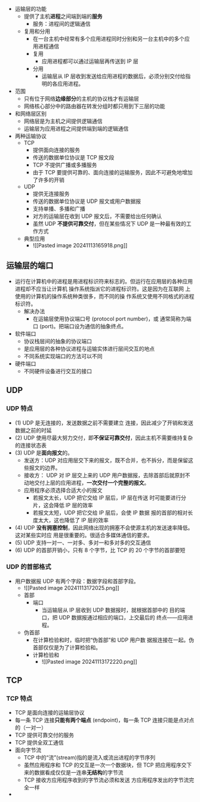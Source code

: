 - 运输层的功能
	- 提供了主机**进程**之间端到端的**服务**
		- 服务：进程间的逻辑通信
	- 复用和分用
		- 在一台主机中经常有多个应用进程同时分别和另一台主机中的多个应用进程通信
		- 复用
			- 应用进程都可以通过运输层再传送到 IP 层
		- 分用
			- 运输层从 IP 层收到发送给应用进程的数据后，必须分别交付给指明的各应用进程。
- 范围
	- 只有位于网络**边缘部分**的主机的协议栈才有运输层
	- 网络核心部分中的路由器在转发分组时都只用到下三层的功能
- 和网络层区别
	- 网络层是为主机之间提供逻辑通信
	- 运输层为应用进程之间提供端到端的逻辑通信
- 两种运输协议
	- TCP
		- 提供面向连接的服务
		- 传送的数据单位协议是 TCP 报文段
		- TCP 不提供广播或多播服务
		- 由于 TCP 要提供可靠的、面向连接的运输服务，因此不可避免地增加了许多的开销
	- UDP
		- 提供无连接服务
		- 传送的数据单位协议是 UDP 报文或用户数据报
		- 支持单播、多播和广播
		- 对方的运输层在收到 UDP 报文后，不需要给出任何确认
		- 虽然 UDP **不提供可靠交付**，但在某些情况下 UDP 是一种最有效的工作方式
	- 典型应用
		- ![[Pasted image 20241113165918.png]]
## 运输层的端口
- 运行在计算机中的进程是用进程标识符来标志的。但运行在应用层的各种应用进程却不应当让计算机 操作系统指派它的进程标识符。这是因为在互联网 上使用的计算机的操作系统种类很多，而不同的操 作系统又使用不同格式的进程标识符。
	- 解决办法
		- 在运输层使用协议端口号 (protocol port number)，或 通常简称为端口 (port)。把端口设为通信的抽象终点。
- 软件端口
	- 协议栈层间的抽象的协议端口
	- 是应用层的各种协议进程与运输实体进行层间交互的地点
	- 不同系统实现端口的方法可以不同
- 硬件端口
	- 不同硬件设备进行交互的接口
## UDP
### UDP 特点
- (1) UDP 是无连接的，发送数据之前不需要建立 连接，因此减少了开销和发送数据之前的时延
- (2) UDP 使用尽最大努力交付，即**不保证可靠交付**，因此主机不需要维持复杂的连接状态表
- (3) UDP 是**面向报文**的。
	- 发送方：UDP 对应用层交下来的报文，既不合并，也不拆分，而是保留这些报文的边界。
	- 接收方： UDP 对 IP 层交上来的 UDP 用户数据报，去除首部后就原封不动地交付上层的应用进程，**一次交付一个完整的报文**。
	- 应用程序必须选择合适大小的报文
		- 若报文太长，UDP 把它交给 IP 层后，IP 层在传送 时可能要进行分片，这会降低 IP 层的效率
		- 若报文太短，UDP 把它交给 IP 层后，会使 IP 数据 报的首部的相对长度太大，这也降低了 IP 层的效率
- (4) UDP **没有拥塞控制**，因此网络出现的拥塞不会使源主机的发送速率降低。这对某些实时应 用是很重要的。很适合多媒体通信的要求。
- (5) UDP 支持一对一、一对多、多对一和多对多的交互通信
- (6) UDP 的首部开销小，只有 8 个字节，比 TCP 的 20 个字节的首部要短
### UDP 的首部格式
- 用户数据报 UDP 有两个字段：数据字段和首部字段。
	- ![[Pasted image 20241113172025.png]]
	- 首部
		- 端口
			- 当运输层从 IP 层收到 UDP 数据报时，就根据首部中的 目的端口，把 UDP 数据报通过相应的端口，上交最后的 终点——应用进程。
	- 伪首部
		- 在计算检验和时，临时把“伪首部”和 UDP 用户数 据报连接在一起。伪首部仅仅是为了计算检验和。
		- 计算检验和
			- ![[Pasted image 20241113172220.png]]
## TCP
### TCP 特点
- TCP 是面向连接的运输层协议
- 每一条 TCP 连接**只能有两个端点** (endpoint)，每一条 TCP 连接只能是点对点的（一对一）
- TCP 提供可靠交付的服务
- TCP 提供全双工通信
- 面向字节流
	- TCP 中的“流”(stream)指的是流入或流出进程的字节序列
	- 虽然应用程序和 TCP 的交互是一次一个数据块，但 TCP 把应用程序交下来的数据看成仅仅是一连串**无结构**的字节流
	- TCP 接收方应用程序收到的字节流必须和发送 方应用程序发出的字节流完全一样
- 